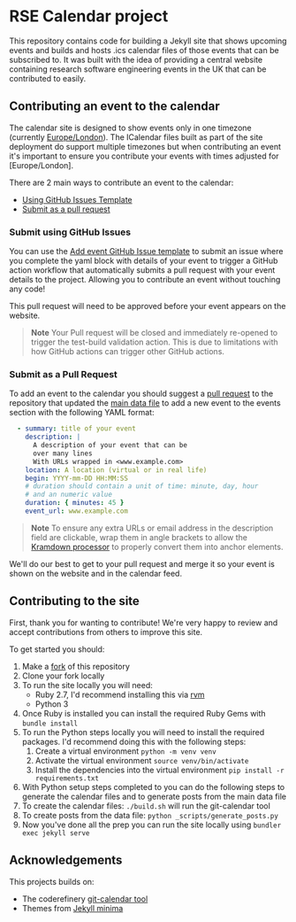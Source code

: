 # RSE Calendar project

This repository contains code for building a Jekyll site that shows upcoming
events and builds and hosts .ics calendar files of those events that can be
subscribed to. It was built with the idea of providing a central website
containing research software engineering events in the UK that can be
contributed to easily.

## Contributing an event to the calendar

The calendar site is designed to show events only in one timezone (currently
[Europe/London](https://www.zeitverschiebung.net/en/timezone/europe--london)).
The ICalendar files built as part of the site deployment do support multiple
timezones but when contributing an event it's important to ensure you contribute
your events with times adjusted for [Europe/London].

There are 2 main ways to contribute an event to the calendar:

- [Using GitHub Issues Template](#submit-using-github-issues)
- [Submit as a pull request](#submit-as-a-pull-request)

### Submit using GitHub Issues

You can use the [Add event GitHub Issue
template](https://github.com/Sparrow0hawk/rse-calendar/issues/new?assignees=&labels=add-event&projects=&template=add-an-event-template.md&title=%5BEVENT+TITLE%5D)
to submit an issue where you complete the yaml block with details of your event
to trigger a GitHub action workflow that automatically submits a pull request
with your event details to the project. Allowing you to contribute an event
without touching any code!

This pull request will need to be approved before your event appears on the website.

> **Note**
> Your Pull request will be closed and immediately re-opened to trigger the
> test-build validation action. This is due to limitations with how GitHub
> actions can trigger other GitHub actions.

### Submit as a Pull Request

To add an event to the calendar you should suggest a [pull
request](https://docs.github.com/en/pull-requests/collaborating-with-pull-requests/proposing-changes-to-your-work-with-pull-requests/creating-a-pull-request?tool=webui)
to the repository that updated the [main data file](./_data/main.yaml) to add a new
event to the events section with the following YAML format:

```yaml
  - summary: title of your event
    description: |
      A description of your event that can be
      over many lines
      With URLs wrapped in <www.example.com> 
    location: A location (virtual or in real life)
    begin: YYYY-mm-DD HH:MM:SS
    # duration should contain a unit of time: minute, day, hour 
    # and an numeric value
    duration: { minutes: 45 }
    event_url: www.example.com
```

> **Note**
> To ensure any extra URLs or email address in the description field are
> clickable, wrap them in angle brackets to allow the
> [Kramdown
> processor](https://kramdown.gettalong.org/syntax.html#automatic-links) to
> properly convert them into anchor elements.

We'll do our best to get to your pull request and merge it so your event is
shown on the website and in the calendar feed.

## Contributing to the site

First, thank you for wanting to contribute! We're very happy to review and
accept contributions from others to improve this site.

To get started you should:

1. Make a [fork](https://github.com/Sparrow0hawk/git-calendar-test/fork) of this
   repository
2. Clone your fork locally
3. To run the site locally you will need:
    -  Ruby 2.7, I'd recommend installing this via
       [rvm](https://github.com/rvm/rvm)
    - Python 3
4. Once Ruby is installed you can install the required Ruby Gems with `bundle
   install`
5. To run the Python steps locally you will need to install the required
   packages. I'd recommend doing this with the following steps:
   1. Create a virtual environment `python -m venv venv`
   2. Activate the virtual environment `source venv/bin/activate`
   3. Install the dependencies into the virtual environment `pip install -r
      requirements.txt` 
6. With Python setup steps completed to you can do the following steps to
   generate the calendar files and to generate posts from the main data file
7. To create the calendar files: `./build.sh` will run the git-calendar tool
8. To create posts from the data file: `python _scripts/generate_posts.py`
9. Now you've done all the prep you can run the site locally using `bundler exec
   jekyll serve`

## Acknowledgements

This projects builds on:

- The coderefinery [git-calendar tool](https://github.com/coderefinery/git-calendar-template)
- Themes from [Jekyll minima](https://github.com/jekyll/minima)
